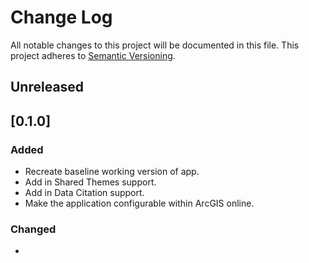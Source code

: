# Change Log
All notable changes to this project will be documented in this file.
This project adheres to [Semantic Versioning](http://semver.org/).

## Unreleased

## [0.1.0]
### Added
- Recreate baseline working version of app.
- Add in Shared Themes support.
- Add in Data Citation support.
- Make the application configurable within ArcGIS online.

### Changed
-
